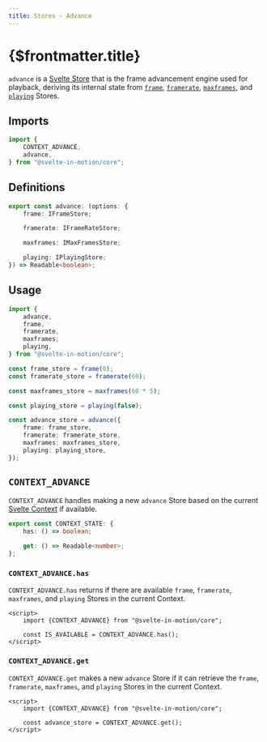 ```yaml
---
title: Stores - Advance
---
```


# {$frontmatter.title}

`advance` is a [Svelte Store](https://svelte.dev/docs#run-time-svelte-store-writable) that is the frame advancement engine used for playback, deriving its internal state from [`frame`](./%5B...2%5Dstores-frame.md), [`framerate`](./%5B...2%5Dstores-framerate.md), [`maxframes`](./%5B...2%5Dstores-maxframes.md), and [`playing`](./%5B...2%5Dstores-playing.md) Stores.

## Imports

```typescript
import {
    CONTEXT_ADVANCE,
    advance,
} from "@svelte-in-motion/core";
```

## Definitions

```typescript
export const advance: (options: {
    frame: IFrameStore;

    framerate: IFrameRateStore;

    maxframes: IMaxFramesStore;

    playing: IPlayingStore;
}) => Readable<boolean>;
```

## Usage

```typescript
import {
    advance,
    frame,
    framerate,
    maxframes,
    playing,
} from "@svelte-in-motion/core";

const frame_store = frame(0);
const framerate_store = framerate(60);

const maxframes_store = maxframes(60 * 5);

const playing_store = playing(false);

const advance_store = advance({
    frame: frame_store,
    framerate: framerate_store,
    maxframes: maxframes_store,
    playing: playing_store,
});
```

## `CONTEXT_ADVANCE`

`CONTEXT_ADVANCE` handles making a new `advance` Store based on the current [Svelte Context](https://svelte.dev/docs#run-time-svelte-setcontext) if available.

```typescript
export const CONTEXT_STATE: {
    has: () => boolean;

    get: () => Readable<number>;
};
```

### `CONTEXT_ADVANCE.has`

`CONTEXT_ADVANCE.has` returns if there are available `frame`, `framerate`, `maxframes`, and `playing` Stores in the current Context.

```svelte
<script>
    import {CONTEXT_ADVANCE} from "@svelte-in-motion/core";

    const IS_AVAILABLE = CONTEXT_ADVANCE.has();
</script>
```

### `CONTEXT_ADVANCE.get`

`CONTEXT_ADVANCE.get` makes a new `advance` Store if it can retrieve the `frame`, `framerate`, `maxframes`, and `playing` Stores in the current Context.

```svelte
<script>
    import {CONTEXT_ADVANCE} from "@svelte-in-motion/core";

    const advance_store = CONTEXT_ADVANCE.get();
</script>
```
